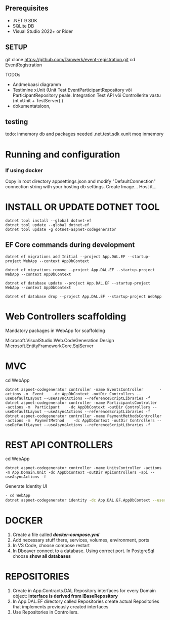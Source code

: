 ## Prerequisites
- .NET 9 SDK 
- SQLite DB 
- Visual Studio 2022+ or Rider

## SETUP
git clone https://github.com/Danwerk/event-registration.git
cd EventRegistration



TODOs

- Andmebaasi diagramm
- Testimine xUnit (Unit Test EventParticipantRepository või ParticipantRepository peale. Integration Test API või Controllerite vastu (nt xUnit + TestServer).)
- dokumentatsioon, 

## testing
todo: inmemory db and 
packages needed
.net.test.sdk
xunit
moq
inmemory

# Running and configuration
### If using docker
Copy in root directory appsettings.json and modify "DefaultConnection" connection string with your hosting db settings.
Create Image...
Host it...

# INSTALL OR UPDATE DOTNET TOOL
```
dotnet tool install --global dotnet-ef
dotnet tool update --global dotnet-ef
dotnet tool update -g dotnet-aspnet-codegenerator

```


## EF Core commands during development
```
dotnet ef migrations add Initial --project App.DAL.EF --startup-project WebApp --context AppDbContext 

dotnet ef migrations remove --project App.DAL.EF --startup-project WebApp --context AppDbContext 
 
dotnet ef database update --project App.DAL.EF --startup-project WebApp --context AppDbContext

dotnet ef database drop --project App.DAL.EF --startup-project WebApp
```

# Web Controllers scaffolding

Mandatory packages in WebApp for scaffolding

Microsoft.VisualStudio.Web.CodeGeneration.Design
Microsoft.EntityFrameworkCore.SqlServer


# MVC

cd WebApp
```
dotnet aspnet-codegenerator controller -name EventsController       -actions -m  Event    -dc AppDbContext -outDir Controllers --useDefaultLayout --useAsyncActions --referenceScriptLibraries -f
dotnet aspnet-codegenerator controller -name ParticipantsController       -actions -m  Participant    -dc AppDbContext -outDir Controllers --useDefaultLayout --useAsyncActions --referenceScriptLibraries -f
dotnet aspnet-codegenerator controller -name PaymentMethodsController       -actions -m  PaymentMethod    -dc AppDbContext -outDir Controllers --useDefaultLayout --useAsyncActions --referenceScriptLibraries -f
```


# REST API CONTROLLERS

cd WebApp
```
dotnet aspnet-codegenerator controller -name UnitsController -actions -m App.Domain.Unit -dc AppDbContext -outDir ApiControllers -api --useAsyncActions -f
```


Generate Identity UI
~~~bash
- cd WebApp
dotnet aspnet-codegenerator identity -dc App.DAL.EF.AppDbContext --userClass AppUser -f
~~~

# DOCKER
1. Create a file called ***docker-compose.yml***
2. Add necessary stuff there, services, volumes, environment, ports
3. In VS Code, choose compose restart
4. In Dbeaver connect to a database. Using correct port. In PostgreSql choose **show all databases**
   


# REPOSITORIES
1. Create in App.Contracts.DAL Repository interfaces for every Domain object:
   **interface is derived from IBaseRepository**
2. In App.DAL.EF directory called Repositories create actual Repositories that implements previously created interfaces
3. Use Repositories in Controllers.